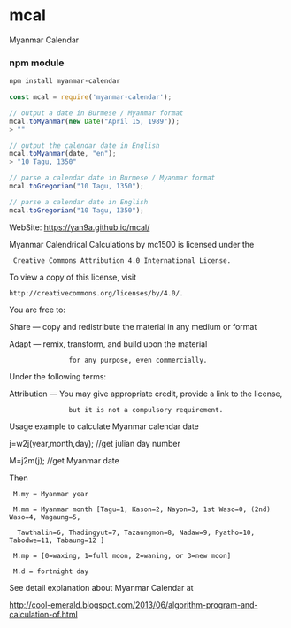 # mcal
Myanmar Calendar

### npm module

```bash
npm install myanmar-calendar
```

```javascript
const mcal = require('myanmar-calendar');

// output a date in Burmese / Myanmar format
mcal.toMyanmar(new Date("April 15, 1989"));
> ""

// output the calendar date in English
mcal.toMyanmar(date, "en");
> "10 Tagu, 1350"

// parse a calendar date in Burmese / Myanmar format
mcal.toGregorian("10 Tagu, 1350");

// parse a calendar date in English
mcal.toGregorian("10 Tagu, 1350");
```


WebSite: https://yan9a.github.io/mcal/

Myanmar Calendrical Calculations by mc1500 is licensed under the

     Creative Commons Attribution 4.0 International License.

To view a copy of this license, visit

    http://creativecommons.org/licenses/by/4.0/.

  You are free to:

   Share — copy and redistribute the material in any medium or format

   Adapt — remix, transform, and build upon the material

                   for any purpose, even commercially.

  Under the following terms:

   Attribution — You may give appropriate credit, provide a link to the license,

                   but it is not a compulsory requirement.


Usage example to calculate Myanmar calendar date

 j=w2j(year,month,day); //get julian day number

 M=j2m(j); //get Myanmar date

 Then

     M.my = Myanmar year

     M.mm = Myanmar month [Tagu=1, Kason=2, Nayon=3, 1st Waso=0, (2nd) Waso=4, Wagaung=5,

      Tawthalin=6, Thadingyut=7, Tazaungmon=8, Nadaw=9, Pyatho=10, Tabodwe=11, Tabaung=12 ]

     M.mp = [0=waxing, 1=full moon, 2=waning, or 3=new moon]

     M.d = fortnight day


See detail explanation about Myanmar Calendar at

http://cool-emerald.blogspot.com/2013/06/algorithm-program-and-calculation-of.html
